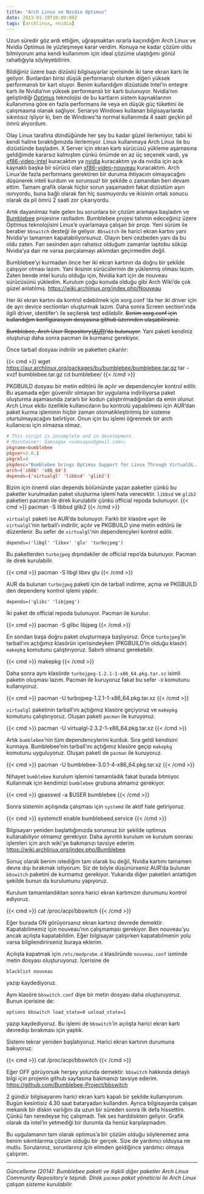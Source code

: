 ```yaml
---
title: "Arch Linux ve Nvidia Optimus"
date: 2013-01-10T10:00:00Z
tags: [archlinux, nvidia]
---
```

Uzun süredir göz ardı ettiğim, uğraşmaktan ısrarla kaçındığım Arch Linux ve Nvidia Optimus ile yüzleşmeye karar verdim. Konuya ne kadar çözüm oldu bilmiyorum ama kendi kullanımım için ideal çözüme ulaştığımı gönül rahatlığıyla söyleyebilirim.

Bildiğiniz üzere bazı dizüstü bilgisayarlar içerisinde iki tane ekran kartı ile geliyor. Bunlardan birisi düşük performanslı olurken diğeri yüksek performanslı bir kart oluyor. Benim kullandığım dizüstüde Intel’in entegre kartı ile Nvidia’nın yüksek performanslı bir kartı bulunuyor. Nvidia’nın geliştirdiği [Optimus](https://en.wikipedia.org/wiki/Nvidia_Optimus) teknolojisi de bu kartların sistem kaynaklarının kullanımına göre en fazla performans ile veya en düşük güç tüketimi ile çalışmasına olanak sağlıyor. Senaryo Windows kullanan bilgisayarlarda sıkıntısız işliyor ki, ben de Windows'ta normal kullanımda 4 saati geçkin pil ömrü alıyordum.

Olay Linux tarafına döndüğünde her şey bu kadar güzel ilerlemiyor, tabii ki kendi haline bıraktığımızda ilerlemiyor. Linux kullanmaya Arch Linux ile bu dizüstünde başladım. X Server için ekran kartı sürücüsü yükleme aşamasına geldiğimde kararsız kalmıştım çünkü önümde en az üç seçenek vardı, ya [xf86-video-intel](https://archlinux.org/packages/?name=xf86-video-intel) kuracaktım ya [nvidia](https://archlinux.org/packages/?name=nvidia) kuracaktım ya da nvidia için açık kaynaklı başka bir sürücü olan [xf86-video-nouveau](https://archlinux.org/packages/?name=xf86-video-nouveau) kuracaktım. Arch Linux’de fazla performans gerektiren bir duruma ihtiyacım olmayacağını düşünerek inteli kurdum ve sorunsuz! bir şekilde o zamandan beri devam ettim. Tamam grafik olarak hiçbir sorun yaşamadım fakat dizüstüm aşırı ısınıyordu, buna bağlı olarak fan hiç susmuyordu ve ikisinin ortak sonucu olarak da pil ömrü 2 saati zor çıkarıyordu.

Artık dayanılmaz hale gelen bu sorunlara bir çözüm aramaya başladım ve [Bumblebee](https://bumblebee-project.org/) projesine rastladım. Bumblebee projesi tahmin edeceğiniz üzere Optimus teknolojisini Linux’e uyarlamaya çalışan bir proje. Yeni sürüm ile beraber `bbswitch` desteği ile geliyor. `Bbswitch` ile harici ekran kartını yani Nvidia’yı tamamen kapatabiliyorsunuz. Olayın beni cezbeden yanı da bu oldu zaten. Fan sesinden aşırı rahatsız olduğum zamanlar laptobu söküp Nvidia’ya dair ne varsa parçalamayı aklımdan geçirmedim değil.

Bumblebee’yi kurmadan önce her iki ekran kartının da doğru bir şekilde çalışıyor olması lazım. Yani ikisinin sürücülerinin de yüklenmiş olması lazım. Zaten bende intel kurulu olduğu için, Nvidia kart için de nouveau sürücüsünü yükledim. Kurulum çoğu konuda olduğu gibi Arch Wiki’de çok güzel anlatılmış. https://wiki.archlinux.org/index.php/Nouveau

Her iki ekran kartını da kontrol edebilmek için xorg.conf ‘da her iki driver için de ayrı device sectionları oluşturmak lazım. Daha sonra Screen section’ında ilgili driver, identifer’ı ile seçilerek test edilebilir. ~~Benim xorg.conf için kullandığım konfigürasyon dosyasına github üzerinden ulaşabilirsiniz.~~

~~Bumblebee, Arch User Repository([AUR](https://wiki.archlinux.org/title/Arch_User_Repository))’da bulunuyor.~~ Yani paketi kendiniz oluşturup daha sonra pacman ile kurmanız gerekiyor.

Önce tarball dosyası indirilir ve paketten çıkarılır:

{{< cmd >}}
wget https://aur.archlinux.org/packages/bu/bumblebee/bumblebee.tar.gz
tar -xvzf bumblebee.tar.gz
cd bumblebee/
{{< /cmd >}}

PKGBUILD dosyası bir metin editörü ile açılır ve dependencyler kontrol edilir. Bu aşamada eğer güvenilir olmayan bir uygulama indiriliyorsa paket oluşturma aşamasında zararlı bir kodun çalıştırılmadığından da emin olunur. Arch Linux ekibi özellikle kullanıcıların bu kontrolü yapabilmesi için AUR’dan paket kurma işleminin hiçbir zaman otomatikleştirilmiş bir sisteme oturtulmayacağını belirtiyor. Onun için bu işlemi öğrenmek bir arch kullanıcısı için olmazsa olmaz.

```toml
# This script is incomplete and in development.
# Maintainer: Samsagax <samsagax@gmail.com>;
pkgname=bumblebee
pkgver=3.0.1
pkgrel=4
pkgdesc="Bumblebee brings Optimus Support for Linux Through VirtualGL.
arch=('i686' 'x86_64')
depends=('virtualgl' 'libbsd' 'glib2')
```

Bizim için önemli olan depends bölümünde yazan paketler çünkü bu paketler kurulmadan paket oluşturma işlemi hata verecektir. `libbsd` ve `glib2` paketleri pacman ile direk kurulabilir çünkü official repoda bulunuyor.
{{< cmd >}}
pacman -S libbsd glib2
{{< /cmd >}}

`virtualgl` paketi ise AUR’da bulunuyor. Farklı bir klasöre `wget` ile `virtualgl`’nin tarball’ı indirilir, açılır ve PKGBUILD yine metin editörü ile düzenlenir. Bu sefer de `virtualgl`’nin dependencyleri kontrol edilir.

```
depends=('libgl' 'libxv' 'glu' 'turbojpeg')
```

Bu paketlerden `turbojpeg` dışındakiler de official repo’da bulunuyor. Pacman ile direk kurulabilir.

{{< cmd >}}
pacman -S libgl libxv glu
{{< /cmd >}}

AUR da bulunan `turbojpeg` paketi için de tarball indirme, açma ve PKGBUILD den dependeny kontrol işlemi yapılır.

```
depends=('glibc' 'libjpeg')
```

İki paket de official repoda bulunuyor. Pacman ile kurulur.

{{< cmd >}}
pacman -S glibc libjpeg
{{< /cmd >}}

En sondan başa doğru paket oluşturmaya başlıyoruz. Önce `turbojpeg`’in tarball’ını açtığımız klasörün içerisindeyken (PKGBUILD’in olduğu klasör) `makepkg` komutunu çalıştırıyoruz. Sabırlı olmanız gerekebilir.

{{< cmd >}}
makepkg
{{< /cmd >}}

Daha sonra aynı klasörde `turbojpeg-1.2.1-1-x86_64.pkg.tar.xz` isimli paketin oluşması lazım. Pacman ile kuruyoruz fakat bu sefer `-U` komutunu kullanıyoruz.

{{< cmd >}}
pacman -U turbojpeg-1.2.1-1-x86_64.pkg.tar.xz
{{< /cmd >}}

`virtualgl` paketinin tarball’ını açtığımız klasöre geçiyoruz ve `makepkg` komutunu çalıştırıyoruz. Oluşan paketi `pacman` ile kuruyoruz.

{{< cmd >}}
pacman -U virtualgl-2.3.2-1-x86_64.pkg.tar.xz
{{< /cmd >}}

Artık `bumblebee`’nin tüm dependencylerini kurduk. Sıra geldi kendisini kurmaya. Bumblebee’nin tarball’ını açtığımız klasöre geçip `makepkg` komutunu uyguluyoruz. Oluşan paketi de `pacman` ile kuruyoruz.

{{< cmd >}}
pacman -U bumblebee-3.0.1-4-x86_64.pkg.tar.xz
{{< /cmd >}}

Nihayet `bumblebee` kurulum işlemini tamamladık fakat burada bitmiyor. Kullanmak için kendimizi `bumblebee` grubuna atmamız gerekiyor.

{{< cmd >}}
gpasswd -a $USER bumblebee
{{< /cmd >}}

Sonra sistemin açılışında çalışması için `systemd` ile aktif hale getiriyoruz.

{{< cmd >}}
systemctl enable bumblebeed.service
{{< /cmd >}}

Bilgisayarı yeniden başlattığımızda sorunsuz bir şekilde optimus kullanabiliyor olmamız gerekiyor. Daha ayrıntılı kurulum ve kurulum sonrası işlemleri için arch wiki’ye bakmanızı tavsiye ederim. https://wiki.archlinux.org/index.php/Bumblebee

Sonuç olarak benim istediğim tam olarak bu değil, Nvidia kartımı tamamen devre dışı bırakmak istiyorum. Siz de böyle düşünürseniz AUR’da bulunan `bbswitch` paketini de kurmamız gerekiyor. Yukarıda diğer paketleri anlattığım şekilde bunun da kurulumunu yapıyoruz.

Kurulum tamamlandıktan sonra harici ekran kartımızın durumunu kontrol ediyoruz.

{{< cmd >}}
cat /proc/acpi/bbswitch
{{< /cmd >}}

Eğer burada ON görüyorsanız ekran kartınız devrede demektir.  Kapatabilmemiz için nouveau’nın çalışmaması gerekiyor. Ben nouveau’yu ancak açılışta kapatabildim. Eğer bilgisayar çalışırken kapatabilmenin yolu varsa bilgilendirirseniz buraya eklerim.

Açılışta kapatmak için `/etc/modprobe.d` klasöründe `nouveau.conf` isminde metin dosyası oluşturuyoruz. İçerisine de

```
blacklist nouveau
```

yazıp kaydediyoruz.

Aynı klasöre `bbswitch.conf` diye bir metin dosyası daha oluşturuyoruz. Bunun içerisine de:

```
options bbswitch load_state=0 unload_state=1
```

yazıp kaydediyoruz. Bu işlemi de `bbswitch`’in açılışta harici ekran kartı devredışı bırakması için yaptık.

Sistemi tekrar yeniden başlatıyoruz. Harici ekran kartının durumuna bakıyoruz:

{{< cmd >}}
cat /proc/acpi/bbswitch
{{< /cmd >}}

Eğer OFF görüyorsak herşey yolunda demektir. `bbswitch` hakkında detaylı bilgi için projenin github sayfasına bakmanızı tavsiye ederim. https://github.com/Bumblebee-Project/bbswitch

2 gündür bilgisayarımı harici ekran kartı kapalı bir şekilde kullanıyorum. Bugün kesintisiz 4.30 saat bataryadan kullandım. Ayrıca bilgisayarda çalışan mekanik bir diskin varlığını da uzun bir süreden sonra ilk defa hissettim. Çünkü fan neredeyse hiç çalışmadı. Tek ses harddiskten geliyor. Grafik olarak da intel’in yetmediği bir durumla da henüz karşılaşmadım.

Bu uygulamanın tam olarak optimus’a bir çözüm olduğu söylenemez ama benim sıkıntılarıma çözüm olduğu bir gerçek. Size de yardımcı olduysa ne mutlu. Sorularınız, sorunlarınız için elimden geldiğince yardımcı olmaya çalışırım.

<hr />

_Güncelleme (2014): Bumblebee paketi ve ilişkili diğer paketler Arch Linux Community Repository’e taşındı. Direk `pacman` paket yöneticisi ile Arch Linux çalışan sisteme kurulabilir._